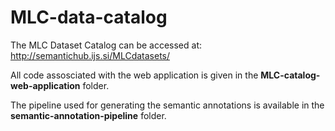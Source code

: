 # MLC-data-catalog

The MLC Dataset Catalog can be accessed at: http://semantichub.ijs.si/MLCdatasets/


All code assosciated with the web application is given in the <b>MLC-catalog-web-application</b> folder. 


The pipeline used for generating the semantic annotations is available in the <b>semantic-annotation-pipeline</b> folder. 
